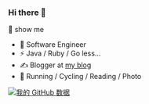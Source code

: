 ### Hi there 👋

🌱 show me

- 🍻 Software Engineer
- ⚡ Java / Ruby / Go less...
- ✍️ Blogger at [my blog](http://www.phoenixblog.cn/)
- 🏃 Running / Cycling / Reading / Photo 


[![我的 GitHub 数据](https://github-readme-stats.vercel.app/api?username=xiao2shiqi)](https://github.com/xiao2shiqi)

